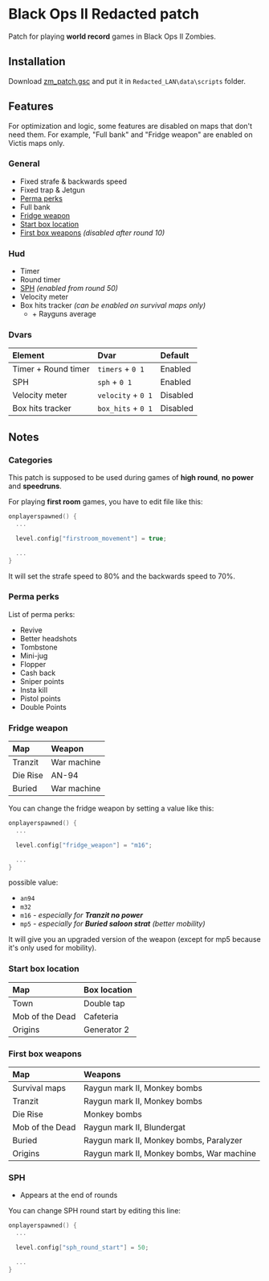 # **Black Ops II Redacted patch**

Patch for playing **world record** games in Black Ops II Zombies.

## **Installation**

Download [zm_patch.gsc](https://github.com/SamRemix/scripts/blob/master/zm_patch.gsc) and put it in `Redacted_LAN\data\scripts` folder.

## **Features**

For optimization and logic, some features are disabled on maps that don't need them. For example, "Full bank" and "Fridge weapon" are enabled on Victis maps only.

### General

- Fixed strafe & backwards speed
- Fixed trap & Jetgun
- [Perma perks](#perma-perks)
- Full bank
- [Fridge weapon](#fridge-weapon)
- [Start box location](#start-box-location)
- [First box weapons](#first-box-weapons) *(disabled after round 10)*

### Hud

- Timer
- Round timer
- [SPH](#sph) *(enabled from round 50)*
- Velocity meter
- Box hits tracker *(can be enabled on survival maps only)*
  - \+ Rayguns average

### Dvars

| Element             | Dvar               | Default  |
| :------------------ | :----------------- | :------- |
| Timer + Round timer | `timers` + `0 1`   | Enabled  |
| SPH                 | `sph` + `0 1`      | Enabled  |
| Velocity meter      | `velocity` + `0 1` | Disabled |
| Box hits tracker    | `box_hits` + `0 1` | Disabled |

## **Notes**

### **Categories**

This patch is supposed to be used during games of **high round**, **no power** and **speedruns**.

For playing **first room** games, you have to edit file like this:

```cpp
onplayerspawned() {
  ...

  level.config["firstroom_movement"] = true;

  ...
}
```

It will set the strafe speed to 80% and the backwards speed to 70%.

### **Perma perks**

List of perma perks:

- Revive
- Better headshots
- Tombstone
- Mini-jug
- Flopper
- Cash back
- Sniper points
- Insta kill
- Pistol points
- Double Points

### **Fridge weapon**

| Map      | Weapon      |
| :------- | :---------- |
| Tranzit  | War machine |
| Die Rise | AN-94       |
| Buried   | War machine |

You can change the fridge weapon by setting a value like this:

```cpp
onplayerspawned() {
  ...

  level.config["fridge_weapon"] = "m16";

  ...
}
```

possible value:

- `an94`
- `m32`
- `m16` - *especially for **Tranzit no power***
- `mp5` - *especially for **Buried saloon strat** (better mobility)*

It will give you an upgraded version of the weapon (except for mp5 because it's only used for mobility).

### **Start box location**

| Map             | Box location |
| :-------------- | :----------- |
| Town            | Double tap   |
| Mob of the Dead | Cafeteria    |
| Origins         | Generator 2  |

### **First box weapons**

| Map             | Weapons                                   |
| :-------------- | :---------------------------------------- |
| Survival maps   | Raygun mark II, Monkey bombs              |
| Tranzit         | Raygun mark II, Monkey bombs              |
| Die Rise        | Monkey bombs                              |
| Mob of the Dead | Raygun mark II, Blundergat                |
| Buried          | Raygun mark II, Monkey bombs, Paralyzer   |
| Origins         | Raygun mark II, Monkey bombs, War machine |

### **SPH**

- Appears at the end of rounds

You can change SPH round start by editing this line:

```cpp
onplayerspawned() {
  ...

  level.config["sph_round_start"] = 50;

  ...
}
```